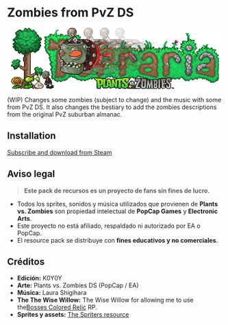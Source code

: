 # Zombies from PvZ DS

<div align="center">
  <a href="https://github.com/K0Y0Y/Terraria-PvZ-DS-RP.git">
    <img src="PvZ DS RP/Content/Images/Logo.png" alt="Logo">
  </a>
</div>

(WIP) Changes some zombies (subject to change) and the music with some from PvZ DS. It also changes the bestiary to add the zombies descriptions from the original PvZ suburban almanac.

## Installation

<a href="https://steamcommunity.com/sharedfiles/filedetails/?id=3434443215">Subscribe and download from Steam</a>

## Aviso legal

> **Este pack de recursos es un proyecto de fans sin fines de lucro.**

- Todos los sprites, sonidos y música utilizados que provienen de **Plants vs. Zombies** son propiedad intelectual de **PopCap Games** y **Electronic Arts**.
- Este proyecto no está afiliado, respaldado ni autorizado por EA o PopCap.
- El resource pack se distribuye con **fines educativos y no comerciales**.

## Créditos

- **Edición:** K0Y0Y
- **Arte:** Plants vs. Zombies DS (PopCap / EA)
- **Música:** Laura Shigihara
- **The The Wise Willow:** The Wise Willow for allowing me to use the<a href="https://steamcommunity.com/sharedfiles/filedetails/?id=2440766780&searchtext=Colored+relics">Bosses Colored Relic</a> RP.
- **Sprites y assets:** <a href="https://www.spriters-resource.com/">The Spriters resource</a>

